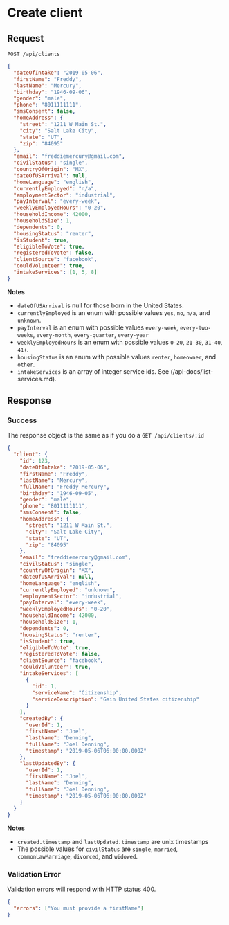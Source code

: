 # Create client

## Request

```http
POST /api/clients
```

```json
{
  "dateOfIntake": "2019-05-06",
  "firstName": "Freddy",
  "lastName": "Mercury",
  "birthday": "1946-09-06",
  "gender": "male",
  "phone": "8011111111",
  "smsConsent": false,
  "homeAddress": {
    "street": "1211 W Main St.",
    "city": "Salt Lake City",
    "state": "UT",
    "zip": "84095"
  },
  "email": "freddiemercury@gmail.com",
  "civilStatus": "single",
  "countryOfOrigin": "MX",
  "dateOfUSArrival": null,
  "homeLanguage": "english",
  "currentlyEmployed": "n/a",
  "employmentSector": "industrial",
  "payInterval": "every-week",
  "weeklyEmployedHours": "0-20",
  "householdIncome": 42000,
  "householdSize": 1,
  "dependents": 0,
  "housingStatus": "renter",
  "isStudent": true,
  "eligibleToVote": true,
  "registeredToVote": false,
  "clientSource": "facebook",
  "couldVolunteer": true,
  "intakeServices": [1, 5, 8]
}
```

**Notes**

- `dateOfUSArrival` is null for those born in the United States.
- `currentlyEmployed` is an enum with possible values `yes`, `no`, `n/a`, and `unknown`.
- `payInterval` is an enum with possible values `every-week`, `every-two-weeks`, `every-month`, `every-quarter`, `every-year`
- `weeklyEmployedHours` is an enum with possible values `0-20`, `21-30`, `31-40`, `41+`.
- `housingStatus` is an enum with possible values `renter`, `homeowner`, and `other`.
- `intakeServices` is an array of integer service ids. See (/api-docs/list-services.md).

## Response

### Success

The response object is the same as if you do a `GET /api/clients/:id`

```json
{
  "client": {
    "id": 123,
    "dateOfIntake": "2019-05-06",
    "firstName": "Freddy",
    "lastName": "Mercury",
    "fullName": "Freddy Mercury",
    "birthday": "1946-09-05",
    "gender": "male",
    "phone": "8011111111",
    "smsConsent": false,
    "homeAddress": {
      "street": "1211 W Main St.",
      "city": "Salt Lake City",
      "state": "UT",
      "zip": "84095"
    },
    "email": "freddiemercury@gmail.com",
    "civilStatus": "single",
    "countryOfOrigin": "MX",
    "dateOfUSArrival": null,
    "homeLanguage": "english",
    "currentlyEmployed": "unknown",
    "employmentSector": "industrial",
    "payInterval": "every-week",
    "weeklyEmployedHours": "0-20",
    "householdIncome": 42000,
    "householdSize": 1,
    "dependents": 0,
    "housingStatus": "renter",
    "isStudent": true,
    "eligibleToVote": true,
    "registeredToVote": false,
    "clientSource": "facebook",
    "couldVolunteer": true,
    "intakeServices": [
      {
        "id": 1,
        "serviceName": "Citizenship",
        "serviceDescription": "Gain United States citizenship"
      }
    ],
    "createdBy": {
      "userId": 1,
      "firstName": "Joel",
      "lastName": "Denning",
      "fullName": "Joel Denning",
      "timestamp": "2019-05-06T06:00:00.000Z"
    },
    "lastUpdatedBy": {
      "userId": 1,
      "firstName": "Joel",
      "lastName": "Denning",
      "fullName": "Joel Denning",
      "timestamp": "2019-05-06T06:00:00.000Z"
    }
  }
}
```

**Notes**

- `created.timestamp` and `lastUpdated.timestamp` are unix timestamps
- The possible values for `civilStatus` are `single`, `married`, `commonLawMarriage`, `divorced`, and `widowed`.

### Validation Error

Validation errors will respond with HTTP status 400.

```json
{
  "errors": ["You must provide a firstName"]
}
```
